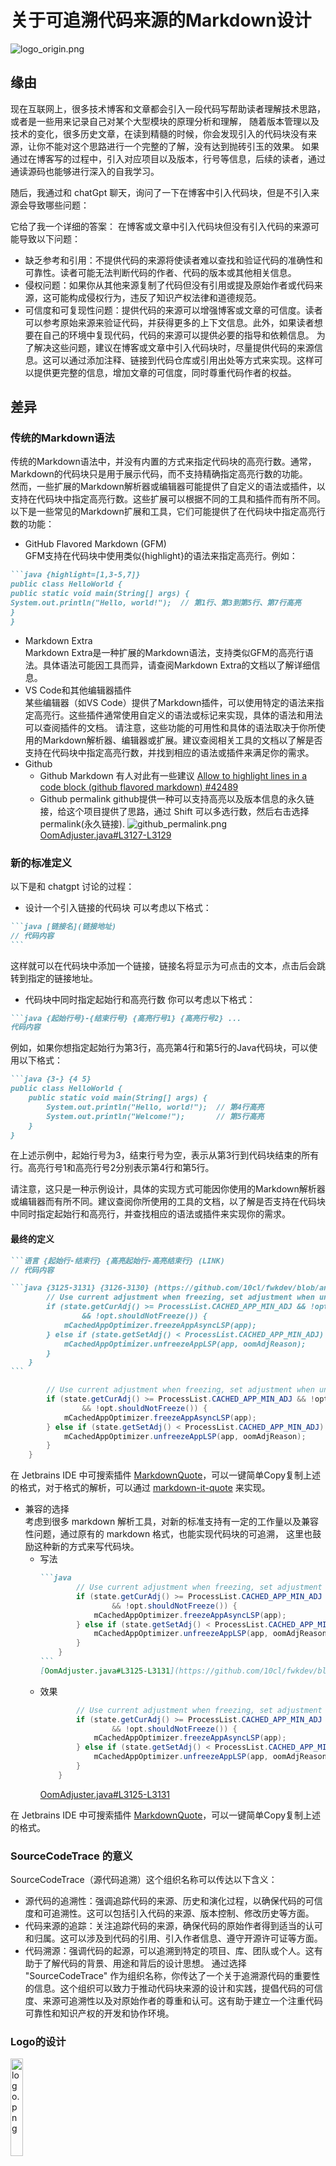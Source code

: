 # 关于可追溯代码来源的Markdown设计
![logo_origin.png](./.vuepress/public/images/logo_origin.png)

## 缘由
  现在互联网上，很多技术博客和文章都会引入一段代码写帮助读者理解技术思路，或者是一些用来记录自己对某个大型模块的原理分析和理解， 
随着版本管理以及技术的变化，很多历史文章，在读到精髓的时候，你会发现引入的代码块没有来源，让你不能对这个思路进行一个完整的了解，没有达到抛砖引玉的效果。
如果通过在博客写的过程中，引入对应项目以及版本，行号等信息，后续的读者，通过通读源码也能够进行深入的自我学习。

随后，我通过和 chatGpt 聊天，询问了一下在博客中引入代码块，但是不引入来源会导致哪些问题：

它给了我一个详细的答案：
在博客或文章中引入代码块但没有引入代码的来源可能导致以下问题：
- 缺乏参考和引用：不提供代码的来源将使读者难以查找和验证代码的准确性和可靠性。读者可能无法判断代码的作者、代码的版本或其他相关信息。
- 侵权问题：如果你从其他来源复制了代码但没有引用或提及原始作者或代码来源，这可能构成侵权行为，违反了知识产权法律和道德规范。
- 可信度和可复现性问题：提供代码的来源可以增强博客或文章的可信度。读者可以参考原始来源来验证代码，并获得更多的上下文信息。此外，如果读者想要在自己的环境中复现代码，代码的来源可以提供必要的指导和依赖信息。
为了解决这些问题，建议在博客或文章中引入代码块时，尽量提供代码的来源信息。这可以通过添加注释、链接到代码仓库或引用出处等方式来实现。这样可以提供更完整的信息，增加文章的可信度，同时尊重代码作者的权益。

## 差异
### 传统的Markdown语法
  传统的Markdown语法中，并没有内置的方式来指定代码块的高亮行数。通常，Markdown的代码块只是用于展示代码，而不支持精确指定高亮行数的功能。   
然而，一些扩展的Markdown解析器或编辑器可能提供了自定义的语法或插件，以支持在代码块中指定高亮行数。这些扩展可以根据不同的工具和插件而有所不同。  
以下是一些常见的Markdown扩展和工具，它们可能提供了在代码块中指定高亮行数的功能：

- GitHub Flavored Markdown (GFM)  
  GFM支持在代码块中使用类似{highlight}的语法来指定高亮行。例如：
````markdown
```java {highlight=[1,3-5,7]}  
public class HelloWorld {  
public static void main(String[] args) {  
System.out.println("Hello, world!");  // 第1行、第3到第5行、第7行高亮  
}  
}
````

- Markdown Extra  
  Markdown Extra是一种扩展的Markdown语法，支持类似GFM的高亮行语法。具体语法可能因工具而异，请查阅Markdown Extra的文档以了解详细信息。
- VS Code和其他编辑器插件  
  某些编辑器（如VS Code）提供了Markdown插件，可以使用特定的语法来指定高亮行。这些插件通常使用自定义的语法或标记来实现，具体的语法和用法可以查阅插件的文档。
  请注意，这些功能的可用性和具体的语法取决于你所使用的Markdown解析器、编辑器或扩展。建议查阅相关工具的文档以了解是否支持在代码块中指定高亮行数，并找到相应的语法或插件来满足你的需求。
- Github
  - Github Markdown
    有人对此有一些建议 [Allow to highlight lines in a code block (github flavored markdown) #42489](https://github.com/orgs/community/discussions/42489)
  - Github permalink
      github提供一种可以支持高亮以及版本信息的永久链接，给这个项目提供了思路，通过 Shift 可以多选行数，然后右击选择 permalink(永久链接).
      ![github_permalink.png](./.vuepress/public/images/github_permalink.png)
      [OomAdjuster.java#L3127-L3129](https://github.com/10cl/fwkdev/blob/bfdf83c54ee15fdd53e2ed1f69e6f6f3f1cc1fbb/dev/src/frameworks/base/services/core/java/com/android/server/am/OomAdjuster.java#L3127-L3129)

### 新的标准定义
以下是和 chatgpt 讨论的过程：

- 设计一个引入链接的代码块
可以考虑以下格式：
````markdown
```java [链接名](链接地址)
// 代码内容
```
````
这样就可以在代码块中添加一个链接，链接名将显示为可点击的文本，点击后会跳转到指定的链接地址。

- 代码块中同时指定起始行和高亮行数
你可以考虑以下格式：
````markdown
```java {起始行号}-{结束行号} {高亮行号1} {高亮行号2} ...
代码内容
````

例如，如果你想指定起始行为第3行，高亮第4行和第5行的Java代码块，可以使用以下格式：
````markdown
```java {3-} {4 5}
public class HelloWorld {
    public static void main(String[] args) {
        System.out.println("Hello, world!");  // 第4行高亮
        System.out.println("Welcome!");       // 第5行高亮
    }
}
````

在上述示例中，起始行号为3，结束行号为空，表示从第3行到代码块结束的所有行。高亮行号1和高亮行号2分别表示第4行和第5行。

请注意，这只是一种示例设计，具体的实现方式可能因你使用的Markdown解析器或编辑器而有所不同。建议查阅你所使用的工具的文档，以了解是否支持在代码块中同时指定起始行和高亮行，并查找相应的语法或插件来实现你的需求。

#### 最终的定义
````markdown
```语言 {起始行-结束行} {高亮起始行-高亮结束行} (LINK)
// 代码内容
````

````markdown
```java {3125-3131} {3126-3130} (https://github.com/10cl/fwkdev/blob/android-13.0.0_r52/dev/src/frameworks/base/services/core/java/com/android/server/am/OomAdjuster.java#L3125-L3131)
        // Use current adjustment when freezing, set adjustment when unfreezing.
        if (state.getCurAdj() >= ProcessList.CACHED_APP_MIN_ADJ && !opt.isFrozen()
                && !opt.shouldNotFreeze()) {
            mCachedAppOptimizer.freezeAppAsyncLSP(app);
        } else if (state.getSetAdj() < ProcessList.CACHED_APP_MIN_ADJ) {
            mCachedAppOptimizer.unfreezeAppLSP(app, oomAdjReason);
        }
    }
```
````

```java {3125-3131} {3126-3130} (https://github.com/10cl/fwkdev/blob/android-13.0.0_r52/dev/src/frameworks/base/services/core/java/com/android/server/am/OomAdjuster.java#L3125-L3131)
        // Use current adjustment when freezing, set adjustment when unfreezing.
        if (state.getCurAdj() >= ProcessList.CACHED_APP_MIN_ADJ && !opt.isFrozen()
                && !opt.shouldNotFreeze()) {
            mCachedAppOptimizer.freezeAppAsyncLSP(app);
        } else if (state.getSetAdj() < ProcessList.CACHED_APP_MIN_ADJ) {
            mCachedAppOptimizer.unfreezeAppLSP(app, oomAdjReason);
        }
    }
```
在 Jetbrains IDE 中可搜索插件 [MarkdownQuote](https://plugins.jetbrains.com/plugin/22311-markdownquote)，可以一键简单Copy复制上述的格式，对于格式的解析，可以通过
[markdown-it-quote](https://www.npmjs.com/package/markdown-it-quote) 来实现。

- 兼容的选择  
考虑到很多 markdown 解析工具，对新的标准支持有一定的工作量以及兼容性问题，通过原有的 markdown 格式，也能实现代码块的可追溯，
这里也鼓励这种新的方式来写代码块。
  - 写法
    ````markdown
    ```java
            // Use current adjustment when freezing, set adjustment when unfreezing.
            if (state.getCurAdj() >= ProcessList.CACHED_APP_MIN_ADJ && !opt.isFrozen()
                    && !opt.shouldNotFreeze()) {
                mCachedAppOptimizer.freezeAppAsyncLSP(app);
            } else if (state.getSetAdj() < ProcessList.CACHED_APP_MIN_ADJ) {
                mCachedAppOptimizer.unfreezeAppLSP(app, oomAdjReason);
            }
        }
    ```
    [OomAdjuster.java#L3125-L3131](https://github.com/10cl/fwkdev/blob/android-13.0.0_r52/dev/src/frameworks/base/services/core/java/com/android/server/am/OomAdjuster.java#L3125-L3131)
    ````
  - 效果
    ```java
            // Use current adjustment when freezing, set adjustment when unfreezing.
            if (state.getCurAdj() >= ProcessList.CACHED_APP_MIN_ADJ && !opt.isFrozen()
                    && !opt.shouldNotFreeze()) {
                mCachedAppOptimizer.freezeAppAsyncLSP(app);
            } else if (state.getSetAdj() < ProcessList.CACHED_APP_MIN_ADJ) {
                mCachedAppOptimizer.unfreezeAppLSP(app, oomAdjReason);
            }
        }
    ```
    [OomAdjuster.java#L3125-L3131](https://github.com/10cl/fwkdev/blob/android-13.0.0_r52/dev/src/frameworks/base/services/core/java/com/android/server/am/OomAdjuster.java#L3125-L3131)

在 Jetbrains IDE 中可搜索插件 [MarkdownQuote](https://plugins.jetbrains.com/plugin/22311-markdownquote)，可以一键简单Copy复制上述的格式。

### SourceCodeTrace 的意义
SourceCodeTrace（源代码追溯）这个组织名称可以传达以下含义：

- 源代码的追溯性：强调追踪代码的来源、历史和演化过程，以确保代码的可信度和可追溯性。这可以包括引入代码的来源、版本控制、修改历史等方面。
- 代码来源的追踪：关注追踪代码的来源，确保代码的原始作者得到适当的认可和归属。这可以涉及到代码的引用、引入作者信息、遵守开源许可证等方面。
- 代码溯源：强调代码的起源，可以追溯到特定的项目、库、团队或个人。这有助于了解代码的背景、用途和背后的设计思想。
通过选择 "SourceCodeTrace" 作为组织名称，你传达了一个关于追溯源代码的重要性的信息。这个组织可以致力于推动代码块来源的设计和实践，提倡代码的可信度、来源可追溯性以及对原始作者的尊重和认可。这有助于建立一个注重代码可靠性和知识产权的开发和协作环境。

### Logo的设计

<img src="./.vuepress/public/logo.png" alt="logo.png" style="width: 20%;">

描述SourceCodeTrace组织的可能的logo设计方案：
Logo设计：
- 标志：使用一个简洁而有力的标志来代表SourceCodeTrace。可以尝试结合代码和追踪的元素，如拼图、箭头或放大镜等，以展示源代码的追溯和追踪的概念。
- 字体：选择现代、清晰的字体，使组织名称"SourceCodeTrace"易于辨识。
- 颜色：选择与代码相关的色彩，如深蓝、绿色或灰色，以传达专业性、可靠性和技术性。可以使用渐变色或不同色调来增加视觉吸引力。
示例设计描述： SourceCodeTrace的logo设计是一个简洁而现代的标志。标志的核心元素是一个由拼图和箭头组成的图形，形象地代表了对源代码的追溯和追踪。箭头的指向表示SourceCodeTrace组织致力于引导和推动代码块来源的设计。字体使用了清晰而简单的无衬线字体，以突出组织名称"SourceCodeTrace"。颜色方面，我们选择了深蓝色作为主要色调，结合浅蓝色渐变效果，以传达专业性和可靠性。

请注意，这只是一个示例设计描述，你可以根据自己的喜好和需求进行调整和修改。当设计Logo时，确保它与你的组织价值观和宣传目标相一致，并尽量保持简洁、易识别和具有独特性。最重要的是，确保Logo能够在不同尺寸和背景下保持清晰可见。如果需要进一步的设计或修改，可以咨询专业的图形设计师或使用在线Logo设计工具来实现你的想法。

### 如何推广这样的组织
要推广你的组织和传播组织的思想，你可以采取以下策略：

- 建立一个网站或在线平台：创建一个专门的网站或在线平台，介绍你的组织、宗旨和使命。在网站上提供关于代码块来源设计的信息、最佳实践、指南和资源，以便开发者和社区成员参考和学习。
  - [SourceCodeTrace](https://source.toscl.com)
- 社交媒体宣传：利用社交媒体平台，如Twitter、LinkedIn、Facebook等，建立组织的社交媒体账号。定期发布有关代码块来源的相关内容，包括观点分享、实用技巧、行业新闻、事件和活动等，吸引关注者并扩大影响力。
  - （微博、Twitter）
- 写博客或技术文章：撰写关于代码块来源设计的博客文章或技术文章，并在个人博客、技术平台或开发者社区上发布。通过分享见解、经验和最佳实践，吸引读者的关注并传播组织的思想。
    -（通过该新的标准写源码分析相关的博文，比如先以AOSP这套大的源码做分析）
- 参与技术社区和活动：积极参与技术社区、开发者论坛和相关行业活动。参与讨论、回答问题、分享经验，并提到你的组织和推动代码块来源的思想。建立个人和组织的声誉和影响力。
    - （在平台共享观点，答疑解惑）
- 合作和合作伙伴关系：与其他组织、社区或个人建立合作伙伴关系，共同推广代码块来源的设计和实践。合作可以包括共同举办活动、合作撰写文章或开发工具，共同传播组织的思想。
    - （找点人一起开发）
- 教育和培训：提供关于代码块来源设计和最佳实践的教育和培训。可以组织在线研讨会、工作坊、培训课程等，向开发者和技术社区传授相关知识和技能。
    - （做一些视频介绍一些源码的解析）
- 开源项目和工具：开发开源项目或工具，以促进代码块来源的设计和实践。通过开源项目的使用和贡献，推动组织的思想并获得更多的曝光和支持。
    - （Jetbrain IDE 插件、sublime 插件、 vuepress 插件）
以上策略可以相互结合，根据你的资源和目标受众来制定推广计划。持续不断地提供有价值的内容、积极参与社区和建立良好的合作关系，将有助于扩大你的组织的影响力和传播你的思想。


### 推动的意义
推动代码块来源的设计和传播相关的思想是有意义的。以下是一些原因：

- 提高代码可信度：指定代码块的来源可以增加代码的可信度。当读者知道代码的来源并能追溯其历史和演化过程时，他们更有信心使用和参考这些代码。
- 保护知识产权：通过推广代码块来源的设计，强调了对代码作者和原始来源的尊重和认可。这有助于保护知识产权，鼓励开发者遵守开源许可证和版权规定。
- 促进合作和共享：明确代码块的来源可以促进开发者之间的合作和共享。开发者可以更容易地找到和引用他人的代码，从而推动知识交流和协作。
- 提高代码可维护性：了解代码块的来源有助于提高代码的可维护性。当需要对代码进行修改、修复漏洞或添加新功能时，了解代码的来源可以更好地理解其设计意图和依赖关系。
- 社区建设和贡献：推动代码块来源的设计可以为技术社区的建设和贡献做出贡献。通过分享最佳实践、提供工具和资源，促进开发者之间的交流和共同成长。
虽然推广代码块来源的设计可能需要一定的努力和时间，但它对于提高代码质量、知识保护和社区建设都具有重要意义。通过传播这个思想，你可以为开发者和技术社区带来积极的影响，并促进更加可靠和可持续的软件开发实践。
